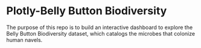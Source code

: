 # Plotly-Belly Button Biodiversity
The purpose of this repo is to build an interactive dashboard to explore the Belly Button Biodiversity dataset,
which catalogs the microbes that colonize human navels.
